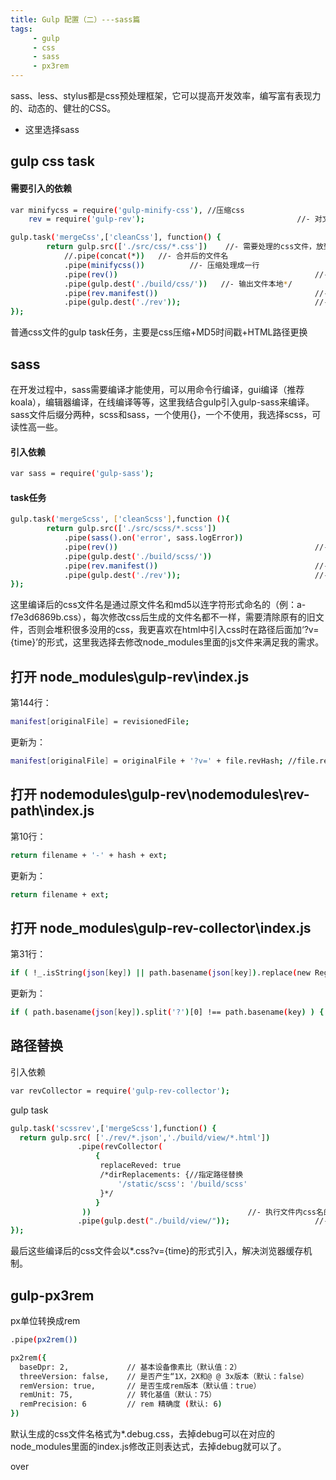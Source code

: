 ```yaml
---
title: Gulp 配置（二）---sass篇
tags:
     - gulp
     - css
     - sass
     - px3rem
---
```

sass、less、stylus都是css预处理框架，它可以提高开发效率，编写富有表现力的、动态的、健壮的CSS。

*  这里选择sass

## gulp css task

#### 需要引入的依赖
``` bash
var minifycss = require('gulp-minify-css'), //压缩css
    rev = require('gulp-rev');                                  //- 对文件名加MD5后缀
```
<!--more-->
``` bash
gulp.task('mergeCss',['cleanCss'], function() {                                //- 创建一个名为 mergeCss 的 task
        return gulp.src(['./src/css/*.css'])    //- 需要处理的css文件，放到一个字符串数组里
            //.pipe(concat(*))   //- 合并后的文件名
            .pipe(minifycss())          //- 压缩处理成一行
            .pipe(rev())                                            //- 文件名加MD5后缀
            .pipe(gulp.dest('./build/css/'))   //- 输出文件本地*/
            .pipe(rev.manifest())                                   //- 生成一个rev-manifest.json
            .pipe(gulp.dest('./rev'));                              //- 将 rev-manifest.json 保存到 rev 目录内
});
```
普通css文件的gulp task任务，主要是css压缩+MD5时间戳+HTML路径更换


## sass

在开发过程中，sass需要编译才能使用，可以用命令行编译，gui编译（推荐koala），编辑器编译，在线编译等等，这里我结合gulp引入gulp-sass来编译。
sass文件后缀分两种，scss和sass，一个使用{}，一个不使用，我选择scss，可读性高一些。
#### 引入依赖
``` bash
var sass = require('gulp-sass'); 
```
#### task任务

``` bash
gulp.task('mergeScss', ['cleanScss'],function (){
        return gulp.src(['./src/scss/*.scss'])
            .pipe(sass().on('error', sass.logError))
            .pipe(rev())                                            //- 文件名加MD5后缀
            .pipe(gulp.dest('./build/scss/'))
            .pipe(rev.manifest())                                   //- 生成一个rev-manifest.json
            .pipe(gulp.dest('./rev'));                              //- 将 rev-manifest.json 保存到 rev 目录内
});
```

这里编译后的css文件名是通过原文件名和md5以连字符形式命名的（例：a-f7e3d6869b.css），每次修改css后生成的文件名都不一样，需要清除原有的旧文件，否则会堆积很多没用的css，我更喜欢在html中引入css时在路径后面加‘?v={time}’的形式，这里我选择去修改node_modules里面的js文件来满足我的需求。

## 打开 node_modules\gulp-rev\index.js

第144行：
``` bash
manifest[originalFile] = revisionedFile;
```
更新为：
``` bash
manifest[originalFile] = originalFile + '?v=' + file.revHash; //file.revHash是md5字符串，可以换成new Date().getTime()来获取当前时间的毫秒戳
```

## 打开 nodemodules\gulp-rev\nodemodules\rev-path\index.js

第10行：
``` bash
return filename + '-' + hash + ext;
```
更新为：
``` bash
return filename + ext;
```

## 打开 node_modules\gulp-rev-collector\index.js

第31行：
``` bash
if ( !_.isString(json[key]) || path.basename(json[key]).replace(new RegExp( opts.revSuffix ), '' ) !==  path.basename(key) ) {
```
更新为：
``` bash
if ( path.basename(json[key]).split('?')[0] !== path.basename(key) ) {
```
## 路径替换

引入依赖
``` bash
var revCollector = require('gulp-rev-collector'); 
```
gulp task

``` bash
gulp.task('scssrev',['mergeScss'],function() {
  return gulp.src( ['./rev/*.json','./build/view/*.html'])                                    //- 读取 rev-manifest.json 文件以及需要进行css名替换的文件
               .pipe(revCollector(
                   {
                    replaceReved: true
                    /*dirReplacements: {//指定路径替换
                        '/static/scss': '/build/scss'
                    }*/
                   }
                ))                                   //- 执行文件内css名的替换
               .pipe(gulp.dest("./build/view/"));                   //- 替换后的文件输出的目录    
});
```
最后这些编译后的css文件会以*.css?v={time}的形式引入，解决浏览器缓存机制。

## gulp-px3rem

px单位转换成rem
``` bash
.pipe(px2rem())

px2rem({
  baseDpr: 2,             // 基本设备像素比（默认值：2）
  threeVersion: false,    // 是否产生“1X，2X和@ @ 3x版本（默认：false）
  remVersion: true,       // 是否生成rem版本（默认值：true）
  remUnit: 75,            // 转化基值（默认：75）
  remPrecision: 6         // rem 精确度 (默认: 6)
})
```
默认生成的css文件名格式为*.debug.css，去掉debug可以在对应的node_modules里面的index.js修改正则表达式，去掉debug就可以了。


over